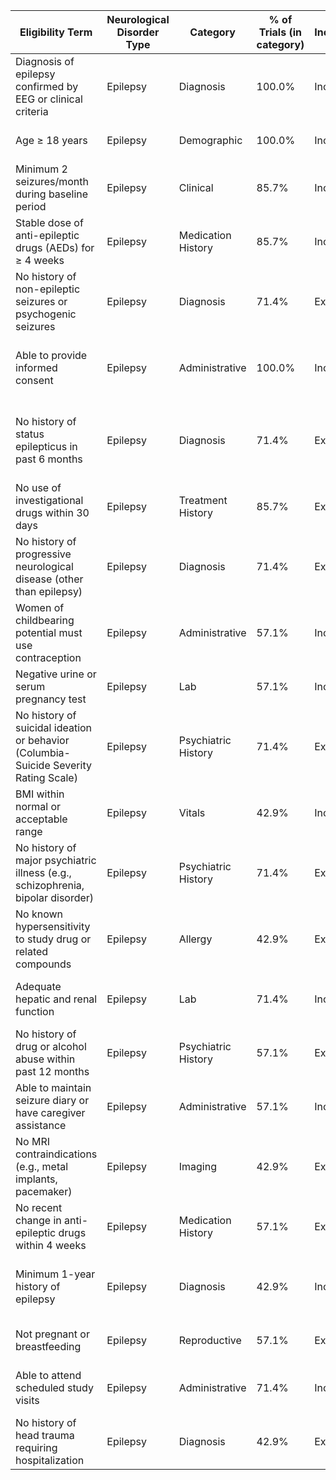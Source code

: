 | **Eligibility Term**                                                                 | **Neurological Disorder Type** | **Category**        | **% of Trials (in category)** | **Inclusion/Exclusion** | **FHIR Resource**   | **Code (LOINC/SNOMED/ICD)** | **Unstructured EMR Example**                                                |
| ------------------------------------------------------------------------------------ | ------------------------------ | ------------------- | ----------------------------- | ----------------------- | ------------------- | --------------------------- | --------------------------------------------------------------------------- |
| Diagnosis of epilepsy confirmed by EEG or clinical criteria                          | Epilepsy                       | Diagnosis           | 100.0%                        | Inclusion               | Condition           | ICD-10: G40.909             | Epilepsy diagnosis supported by abnormal EEG and seizure history.           |
| Age ≥ 18 years                                                                       | Epilepsy                       | Demographic         | 100.0%                        | Inclusion               | Patient             | LOINC: 30525-0              | Patient is 26 years old—eligible by age.                                    |
| Minimum 2 seizures/month during baseline period                                      | Epilepsy                       | Clinical            | 85.7%                         | Inclusion               | Observation         | SNOMED: 313387002           | Patient reported 4 seizures in the last 30 days.                            |
| Stable dose of anti-epileptic drugs (AEDs) for ≥ 4 weeks                             | Epilepsy                       | Medication History  | 85.7%                         | Inclusion               | MedicationStatement | SNOMED: 372729009           | Patient maintained on stable dose of lamotrigine for past 5 weeks.          |
| No history of non-epileptic seizures or psychogenic seizures                         | Epilepsy                       | Diagnosis           | 71.4%                         | Exclusion               | Condition           | ICD-10: R56.9               | Patient evaluated for seizure type—non-epileptic events ruled out.          |
| Able to provide informed consent                                                     | Epilepsy                       | Administrative      | 100.0%                        | Inclusion               | Consent             | SNOMED: 11341000146104      | Written informed consent signed by patient after discussion of risks.       |
| No history of status epilepticus in past 6 months                                    | Epilepsy                       | Diagnosis           | 71.4%                         | Exclusion               | Condition           | ICD-10: G41.9               | No reported episodes of prolonged or continuous seizures in last 6 months.  |
| No use of investigational drugs within 30 days                                       | Epilepsy                       | Treatment History   | 85.7%                         | Exclusion               | MedicationStatement | SNOMED: 428181000124101     | No experimental therapy used by patient in the past month.                  |
| No history of progressive neurological disease (other than epilepsy)                 | Epilepsy                       | Diagnosis           | 71.4%                         | Exclusion               | Condition           | ICD-10: G31.9               | Patient has no evidence of neurodegenerative or progressive brain disorder. |
| Women of childbearing potential must use contraception                               | Epilepsy                       | Administrative      | 57.1%                         | Inclusion               | Consent             | SNOMED: 225426000           | Participant agrees to use hormonal or barrier contraception during study.   |
| Negative urine or serum pregnancy test                                               | Epilepsy                       | Lab                 | 57.1%                         | Inclusion               | Observation         | LOINC: 2106-3               | Baseline pregnancy screen returned negative.                                |
| No history of suicidal ideation or behavior (Columbia-Suicide Severity Rating Scale) | Epilepsy                       | Psychiatric History | 71.4%                         | Exclusion               | Observation         | LOINC: 89279-5              | CSSRS negative—no suicidal thoughts or behaviors reported in last 6 months. |
| BMI within normal or acceptable range                                                | Epilepsy                       | Vitals              | 42.9%                         | Inclusion               | Observation         | LOINC: 39156-5              | BMI recorded as 23.1—eligible for enrollment.                               |
| No history of major psychiatric illness (e.g., schizophrenia, bipolar disorder)      | Epilepsy                       | Psychiatric History | 71.4%                         | Exclusion               | Condition           | ICD-10: F20.9               | Patient screened negative for any psychotic or bipolar disorder.            |
| No known hypersensitivity to study drug or related compounds                         | Epilepsy                       | Allergy             | 42.9%                         | Exclusion               | AllergyIntolerance  | SNOMED: 419511003           | No prior allergic reaction to sodium valproate or similar medications.      |
| Adequate hepatic and renal function                                                  | Epilepsy                       | Lab                 | 71.4%                         | Inclusion               | Observation         | LOINC: 2160-0, 1920-8       | ALT, AST, and creatinine all within normal limits.                          |
| No history of drug or alcohol abuse within past 12 months                            | Epilepsy                       | Psychiatric History | 57.1%                         | Exclusion               | Condition           | ICD-10: F10.10              | Patient denies alcohol or illicit substance use in past year.               |
| Able to maintain seizure diary or have caregiver assistance                          | Epilepsy                       | Administrative      | 57.1%                         | Inclusion               | Patient             | SNOMED: 386053000           | Patient and spouse willing to track seizures in diary daily.                |
| No MRI contraindications (e.g., metal implants, pacemaker)                           | Epilepsy                       | Imaging             | 42.9%                         | Exclusion               | Procedure           | SNOMED: 433146000           | No pacemaker or metallic implants—MRI approved for subject.                 |
| No recent change in anti-epileptic drugs within 4 weeks                              | Epilepsy                       | Medication History  | 57.1%                         | Exclusion               | MedicationStatement | SNOMED: 372729009           | No dose adjustment to AED regimen in last 6 weeks.                          |
| Minimum 1-year history of epilepsy                                                   | Epilepsy                       | Diagnosis           | 42.9%                         | Inclusion               | Condition           | ICD-10: G40.909             | Patient first diagnosed with epilepsy at age 17, now 22 years old.          |
| Not pregnant or breastfeeding                                                        | Epilepsy                       | Reproductive        | 57.1%                         | Exclusion               | Observation         | SNOMED: 77386006            | Patient not currently pregnant or nursing.                                  |
| Able to attend scheduled study visits                                                | Epilepsy                       | Administrative      | 71.4%                         | Inclusion               | Patient             | SNOMED: 386053000           | Patient confirmed availability for all follow-up appointments.              |
| No history of head trauma requiring hospitalization                                  | Epilepsy                       | Diagnosis           | 42.9%                         | Exclusion               | Condition           | ICD-10: S06.9X9A            | No prior admissions for traumatic brain injury.                             |
